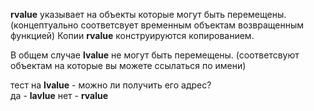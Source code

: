 
**rvalue** указывает на объекты которые могут быть перемещены. (концептуально соответсвует временным объектам возвращенным функцией)
Копии **rvalue** конструируются копированием.

В общем случае **lvalue** не могут быть перемещены. (соответсвуют объектам на которые вы можете ссылаться по имени)

тест на **lvalue** - можно ли получить его адрес?  
да - **lavlue**
нет - **rvalue**